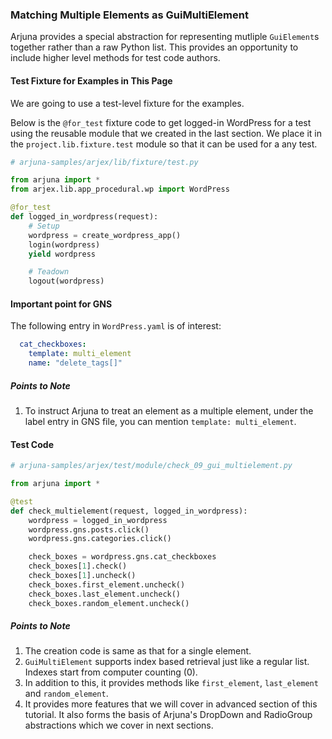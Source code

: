 ### Matching Multiple Elements as GuiMultiElement

Arjuna provides a special abstraction for representing mutliple ```GuiElement```s together rather than a raw Python list. This provides an opportunity to include higher level methods for test code authors.

#### Test Fixture for Examples in This Page

We are going to use a test-level fixture for the examples.

Below is the `@for_test` fixture code to get logged-in WordPress for a test using the reusable module that we created in the last section. We place it in the `project.lib.fixture.test` module so that it can be used for a any test. 

```python
# arjuna-samples/arjex/lib/fixture/test.py

from arjuna import *
from arjex.lib.app_procedural.wp import WordPress

@for_test
def logged_in_wordpress(request):
    # Setup
    wordpress = create_wordpress_app()
    login(wordpress)
    yield wordpress

    # Teadown
    logout(wordpress)
```

#### Important point for GNS

The following entry in `WordPress.yaml` is of interest:

```YAML
  cat_checkboxes:
    template: multi_element
    name: "delete_tags[]"
```

##### Points to Note
1. To instruct Arjuna to treat an element as a multiple element, under the label entry in GNS file, you can mention `template: multi_element`.

#### Test Code

```python
# arjuna-samples/arjex/test/module/check_09_gui_multielement.py

from arjuna import *

@test
def check_multielement(request, logged_in_wordpress):
    wordpress = logged_in_wordpress
    wordpress.gns.posts.click()
    wordpress.gns.categories.click()

    check_boxes = wordpress.gns.cat_checkboxes
    check_boxes[1].check()
    check_boxes[1].uncheck()
    check_boxes.first_element.uncheck()
    check_boxes.last_element.uncheck()
    check_boxes.random_element.uncheck()
```

##### Points to Note
1. The creation code is same as that for a single element.
3. `GuiMultiElement` supports index based retrieval just like a regular list. Indexes start from computer counting (0).
4. In addition to this, it provides methods like `first_element`, `last_element` and `random_element`.
5. It provides more features that we will cover in advanced section of this tutorial. It also forms the basis of Arjuna's DropDown and RadioGroup abstractions which we cover in next sections.
